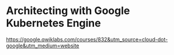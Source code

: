 # Architecting with Google Kubernetes Engine

https://google.qwiklabs.com/courses/832&utm_source=cloud-dot-google&utm_medium=website


